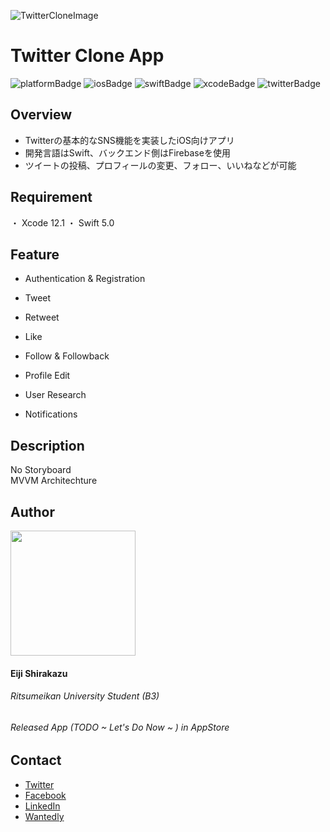 
![TwitterCloneImage](https://user-images.githubusercontent.com/64912886/101130150-4a793480-3646-11eb-8a82-3373e3e84848.jpg)
# Twitter Clone App
![platformBadge](https://img.shields.io/badge/platform-ios-blue?style=plastic)
![iosBadge](https://img.shields.io/badge/ios-14+-blue?style=plastic)
![swiftBadge](https://img.shields.io/badge/swift-5.0-orange?style=plastic&logo=swift)
![xcodeBadge](https://img.shields.io/badge/-Xcode-EEE.svg?logo=xcode&style=plastic)
![twitterBadge](https://img.shields.io/badge/twitter-@cychow__app-9cf?style=plastic)
## Overview
- Twitterの基本的なSNS機能を実装したiOS向けアプリ  
- 開発言語はSwift、バックエンド側はFirebaseを使用  
- ツイートの投稿、プロフィールの変更、フォロー、いいねなどが可能

## Requirement
・ Xcode 12.1
・ Swift 5.0

## Feature
- Authentication & Registration

- Tweet

- Retweet

- Like

- Follow & Followback

- Profile Edit

- User Research

- Notifications


## Description
 No Storyboard  
 MVVM Architechture

## Author
<img src="https://user-images.githubusercontent.com/64912886/101135777-a09ea580-364f-11eb-8e3e-4a7d25158a21.png" width="200"> 

#### Eiji Shirakazu
###### Ritsumeikan University Student (B3)
###### Released App (TODO ~ Let's Do Now ~ ) in AppStore

## Contact
- [Twitter](https://mobile.twitter.com/cychow_app)  
- [Facebook]()  
- [LinkedIn]()  
- [Wantedly]()  
